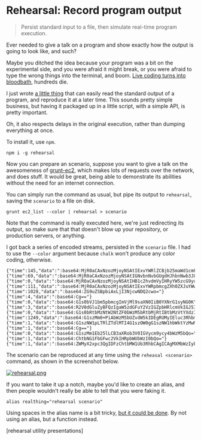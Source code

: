# Rehearsal: Record program output

> Persist standard input to a file, then simulate real-time program execution.

Ever needed to give a talk on a program and show exactly how the output is going to look like, and such?

Maybe you ditched the idea because your program was a bit on the experimental side, and you were afraid it might break, or you were afraid to type the wrong things into the terminal, and boom. [Live coding turns into bloodbath][1], hundreds die.

  [1]: http://net.tutsplus.com/articles/editorials/the-holy-grail-of-conference-talks-live-coding/ "The holy grail of conference talks: Live Coding"

I just wrote [a little thing][1] that can easily read the standard output of a program, and reproduce it at a later time. This sounds pretty simple business, but having it packaged up in a little script, with a simple API, is pretty important.

Oh, it also respects delays in the original execution, rather than dumping everything at once.

To install it, use `npm`.

```shell
npm i -g rehearsal
```

Now you can prepare an scenario, suppose you want to give a talk on the awesomeness of [grunt-ec2][2], which makes lots of requests over the network, and does stuff. It would be great, being able to demonstrate its abilities without the need for an internet connection.

You can simply run the command as usual, but pipe its output to `rehearsal`, saving the `scenario` to a file on disk.

```shell
grunt ec2_list --color | rehearsal > scenario
```

Note that the command is really executed here, we're just redirecting its output, so make sure that that doesn't blow up your repository, or production servers, or anything.

I got back a series of encoded streams, persisted in the `scenario` file. I had to use the `--color` argument because `chalk` won't produce any color coding, otherwise.


```
{"time":145,"data":":base64:MjR0aCAxNzozMjoyNSAtIExvYWRlZCBjb25maWd1cmF0aW9uIGZvciBncnVudCBlbnZpcm9ubWVudAo="}
{"time":69,"data":":base64:MjR0aCAxNzozMjoyNSAtIGNvbnNvbGUgdHJhbnNwb3J0IGVuYWJsZWQK"}
{"time":0,"data":":base64:MjR0aCAxNzozMjoyNSAtIHB1c2hvdmVyIHRyYW5zcG9ydCBvZmYKMjR0aCAxNzozMjoyNSAtIHBhcGVydHJhaWwgdHJhbnNwb3J0IG9mZgo="}
{"time":111,"data":":base64:MjR0aCAxNzozMjoyNSAtIExvYWRpbmcgZXh0ZXJuYWwgdGFza3MuLi4="}
{"time":1028,"data":":base64:ZG9uZSBpbiAxLjI3NjcwNDQ2cwo="}
{"time":4,"data":":base64:Cg=="}
{"time":0,"data":":base64:G1s0bVJ1bm5pbmcgImVjMl9saXN0IiB0YXNrG1syNG0K"}
{"time":3,"data":":base64:R2V0dGluZyBFQzIgaW5zdGFuY2VzIGZpbHRlcmVkIGJ5IBtbMzZtcnVubmluZxtbMzltIHN0YXRlLi4uCg=="}
{"time":0,"data":":base64:G1s0bRtbMzNtW2NtZF0bWzM5bRtbMjRtIBtbMzVtYXdzIGVjMiBkZXNjcmliZS1pbnN0YW5jZXMgLS1maWx0ZXJzIE5hbWU9aW5zdGFuY2Utc3RhdGUtbmFtZSxWYWx1ZXM9cnVubmluZxtbMzltCg=="}
{"time":1249,"data":":base64:G1szMm0+PiAbWzM5bUZvdW5kIDEgRUMyIEluc3RhbmNlKHMpCg=="}
{"time":1,"data":":base64:G1szNW1pLTRlZTdlMTI4G1szOW0gG1szNW1hbWktYzMwMzYwYWEbWzM5bSAoG1szMm1ydW5uaW5nG1szOW0pIFsbWzM2bXByb2R1Y3Rpb24bWzM5bV0gb24gG1s0bTEwNy4yMC4xOTguMjM5G1syNG0K"}
{"time":1,"data":":base64:Cg=="}
{"time":0,"data":":base64:G1szMm1Eb25lLCB3aXRob3V0IGVycm9ycy4bWzM5bQo="}
{"time":1,"data":":base64:ChtbNG1FbGFwc2VkIHRpbWUbWzI0bQo="}
{"time":1,"data":":base64:ZWMyX2xpc3QgIDFzChtbMW1Ub3RhbCAgICAgMXMbWzIybQo="}
```

The scenario can be reproduced at any time using the `reheasal <scenario>` command, as shown in the screenshot below.

[![rehearsal.png][3]][1]

If you want to take it up a notch, maybe you'd like to create an alias, and then people wouldn't really be able to tell that you were faking it.

```shell
alias realthing="rehearsal scenario"
```

Using spaces in the alias name is a bit tricky, [but it could be done][4]. By not using an alias, but a function instead.

  [1]: https://github.com/bevacqua/rehearsal "bevacqua/rehearsal on GitHub"
  [2]: https://github.com/bevacqua/grunt-ec2 "bevacqua/grunt-ec2 on GitHub"
  [3]: http://i.imgur.com/boNkRem.png 
  [4]: http://superuser.com/q/105375 "Bash: Spaces in alias name"

[rehearsal utility presentations]